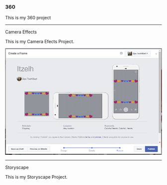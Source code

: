### 360

<script src="//360.vizor.io/scripts/embed.js" data-vizorurl="https://360.vizor.io/embed/v/v3b1v" ></script>

This is my 360 project

***

Camera Effects

This is my Camera Efects Project.

![Itzelh](https://github.com/Vitzelh/Vitzelh.github.io/blob/master/Itzelh.PNG?raw=true "Optional Title")

***

Storyscape

This is my Storyscape Project.

<script src="360.vizor.io/scripts/embed.js" data-vizorurl="https://patches.vizor.io/embed/vitzelh/finish-world" ></script>

